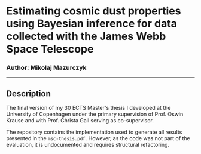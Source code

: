 # Estimating cosmic dust properties using Bayesian inference for data collected with the James Webb Space Telescope
### Author: Mikolaj Mazurczyk

---

## Description

The final version of my 30 ECTS Master's thesis I developed at the University of
Copenhagen under the primary supervision of Prof. Oswin Krause and with Prof. 
Christa Gall serving as co-supervisor.

The repository contains the implementation used to generate all results 
presented in the ``msc-thesis.pdf``. However, as the code was not part of the 
evaluation, it is undocumented and requires structural refactoring.
